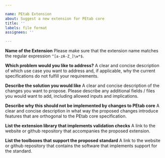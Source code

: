 ```yaml
---

name: PEtab Extension
about: Suggest a new extension for PEtab core
title: ''
labels: file format
assignees: ''

---
```


**Name of the Extension**
Please make sure that the extension name matches the regular expression `^[a-zA-Z_]\w*$`.

**Which problem would you like to address?**
A clear and concise description of which use case you want to address and, if applicable, why the current specifications do not fulfill your requirements.

**Describe the solution you would like**
A clear and concise description of the changes you want to propose. Please describe any additional fields / files you would want to add, including allowed inputs and implications.

**Describe why this should not be implemented by changes to PEtab core**
A clear and concise description in what way the proposed changes introduce features that are orthogonal to the PEtab core specification.

**List the extension library that implements validation checks**
A link to the website or github repository that accompanies the proposed extension.

**List the toolboxes that support the proposed standard**
A link to the website or github repository that contains the software that implements support for the standard.